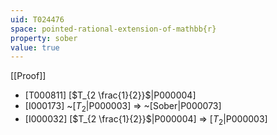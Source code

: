 ```yaml
---
uid: T024476
space: pointed-rational-extension-of-mathbb{r}
property: sober
value: true
---
```

[[Proof]]

* [T000811] [$T_{2 \frac{1}{2}}$|P000004]
* [I000173] ~[$T_2$|P000003] => ~[Sober|P000073]
* [I000032] [$T_{2 \frac{1}{2}}$|P000004] => [$T_2$|P000003]

